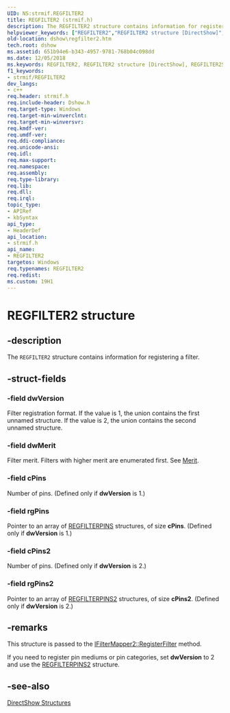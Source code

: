 ```yaml
---
UID: NS:strmif.REGFILTER2
title: REGFILTER2 (strmif.h)
description: The REGFILTER2 structure contains information for registering a filter.
helpviewer_keywords: ["REGFILTER2","REGFILTER2 structure [DirectShow]","REGFILTER2Structure","dshow.regfilter2","strmif/REGFILTER2"]
old-location: dshow\regfilter2.htm
tech.root: dshow
ms.assetid: 651b94e6-b343-4957-9781-768b04c098dd
ms.date: 12/05/2018
ms.keywords: REGFILTER2, REGFILTER2 structure [DirectShow], REGFILTER2Structure, dshow.regfilter2, strmif/REGFILTER2
f1_keywords:
- strmif/REGFILTER2
dev_langs:
- c++
req.header: strmif.h
req.include-header: Dshow.h
req.target-type: Windows
req.target-min-winverclnt: 
req.target-min-winversvr: 
req.kmdf-ver: 
req.umdf-ver: 
req.ddi-compliance: 
req.unicode-ansi: 
req.idl: 
req.max-support: 
req.namespace: 
req.assembly: 
req.type-library: 
req.lib: 
req.dll: 
req.irql: 
topic_type:
- APIRef
- kbSyntax
api_type:
- HeaderDef
api_location:
- strmif.h
api_name:
- REGFILTER2
targetos: Windows
req.typenames: REGFILTER2
req.redist: 
ms.custom: 19H1
---
```


# REGFILTER2 structure


## -description



The <code>REGFILTER2</code> structure contains information for registering a filter.




## -struct-fields




### -field dwVersion

Filter registration format. If the value is 1, the union contains the first unnamed structure. If the value is 2, the union contains the second unnamed structure.


### -field dwMerit

Filter merit. Filters with higher merit are enumerated first. See <a href="https://docs.microsoft.com/windows/desktop/DirectShow/merit">Merit</a>.


### -field cPins

Number of pins. (Defined only if <b>dwVersion</b> is 1.)


### -field rgPins

Pointer to an array of <a href="https://docs.microsoft.com/windows/desktop/api/strmif/ns-strmif-regfilterpins">REGFILTERPINS</a> structures, of size <b>cPins</b>. (Defined only if <b>dwVersion</b> is 1.)


### -field cPins2

Number of pins. (Defined only if <b>dwVersion</b> is 2.)


### -field rgPins2

Pointer to an array of <a href="https://docs.microsoft.com/windows/desktop/api/strmif/ns-strmif-regfilterpins2">REGFILTERPINS2</a> structures, of size <b>cPins2</b>. (Defined only if <b>dwVersion</b> is 2.)


## -remarks



This structure is passed to the <a href="https://docs.microsoft.com/windows/desktop/api/strmif/nf-strmif-ifiltermapper2-registerfilter">IFilterMapper2::RegisterFilter</a> method.

If you need to register pin mediums or pin categories, set <b>dwVersion</b> to 2 and use the <a href="https://docs.microsoft.com/windows/desktop/api/strmif/ns-strmif-regfilterpins2">REGFILTERPINS2</a> structure.




## -see-also




<a href="https://docs.microsoft.com/windows/desktop/DirectShow/directshow-structures">DirectShow Structures</a>
 

 

